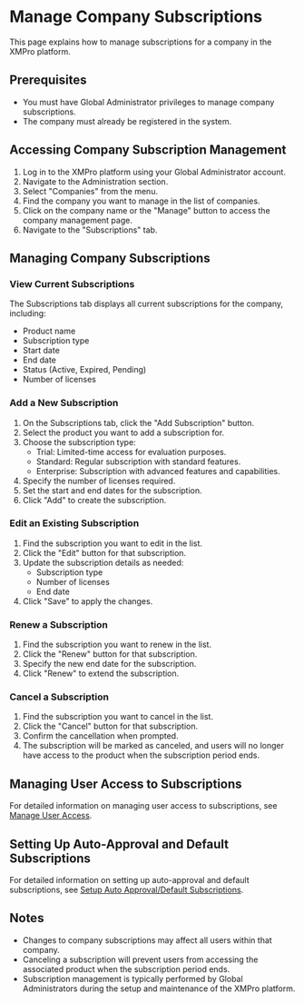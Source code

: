 # Manage Company Subscriptions

This page explains how to manage subscriptions for a company in the XMPro platform.

## Prerequisites

- You must have Global Administrator privileges to manage company subscriptions.
- The company must already be registered in the system.

## Accessing Company Subscription Management

1. Log in to the XMPro platform using your Global Administrator account.
2. Navigate to the Administration section.
3. Select "Companies" from the menu.
4. Find the company you want to manage in the list of companies.
5. Click on the company name or the "Manage" button to access the company management page.
6. Navigate to the "Subscriptions" tab.

## Managing Company Subscriptions

### View Current Subscriptions

The Subscriptions tab displays all current subscriptions for the company, including:

- Product name
- Subscription type
- Start date
- End date
- Status (Active, Expired, Pending)
- Number of licenses

### Add a New Subscription

1. On the Subscriptions tab, click the "Add Subscription" button.
2. Select the product you want to add a subscription for.
3. Choose the subscription type:
   - Trial: Limited-time access for evaluation purposes.
   - Standard: Regular subscription with standard features.
   - Enterprise: Subscription with advanced features and capabilities.
4. Specify the number of licenses required.
5. Set the start and end dates for the subscription.
6. Click "Add" to create the subscription.

### Edit an Existing Subscription

1. Find the subscription you want to edit in the list.
2. Click the "Edit" button for that subscription.
3. Update the subscription details as needed:
   - Subscription type
   - Number of licenses
   - End date
4. Click "Save" to apply the changes.

### Renew a Subscription

1. Find the subscription you want to renew in the list.
2. Click the "Renew" button for that subscription.
3. Specify the new end date for the subscription.
4. Click "Renew" to extend the subscription.

### Cancel a Subscription

1. Find the subscription you want to cancel in the list.
2. Click the "Cancel" button for that subscription.
3. Confirm the cancellation when prompted.
4. The subscription will be marked as canceled, and users will no longer have access to the product when the subscription period ends.

## Managing User Access to Subscriptions

For detailed information on managing user access to subscriptions, see [Manage User Access](../subscriptions-admin/manage-user-access.md).

## Setting Up Auto-Approval and Default Subscriptions

For detailed information on setting up auto-approval and default subscriptions, see [Setup Auto Approval/Default Subscriptions](../subscriptions-admin/setup-auto-approvals-default-subscriptions.md).

## Notes

- Changes to company subscriptions may affect all users within that company.
- Canceling a subscription will prevent users from accessing the associated product when the subscription period ends.
- Subscription management is typically performed by Global Administrators during the setup and maintenance of the XMPro platform.
